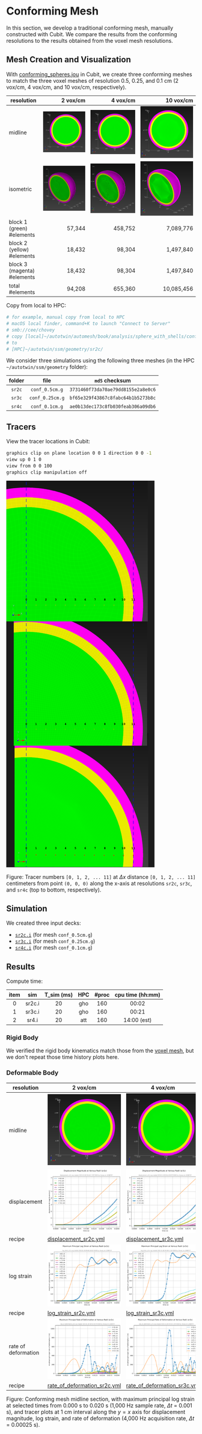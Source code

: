 # Conforming Mesh

In this section, we develop a traditional conforming mesh, manually
constructed with Cubit.  We compare the results from the conforming
resolutions to the results obtained from the voxel mesh resolutions.

## Mesh Creation and Visualization

With [conforming_spheres.jou](conforming_spheres.jou) in Cubit, we create three conforming meshes to match the three voxel meshes of resolution 0.5, 0.25, and 0.1 cm (2 vox/cm, 4 vox/cm, and 10 vox/cm, respectively).

resolution | 2 vox/cm | 4 vox/cm | 10 vox/cm
---------- | -------: | -------: | --------:
midline   |  ![resolution_2c.png](img/resolution_2c.png) | ![resolution_3c.png](img/resolution_3c.png) | ![resolution_4c.png](img/resolution_4c.png)
isometric  | ![resolution_2c_iso.png](img/resolution_2c_iso.png) | ![resolution_3c_iso.png](img/resolution_3c_iso.png) | ![resolution_4c_iso.png](img/resolution_4c_iso.png)
block 1 (green) #elements | 57,344 | 458,752 | 7,089,776
block 2 (yellow) #elements | 18,432 | 98,304 | 1,497,840
block 3 (magenta) #elements | 18,432 | 98,304 | 1,497,840
total #elements | 94,208 | 655,360 | 10,085,456

Copy from local to HPC:

```sh
# for example, manual copy from local to HPC
# macOS local finder, command+K to launch "Connect to Server"
# smb://cee/chovey
# copy [local]~/autotwin/automesh/book/analysis/sphere_with_shells/conf_0.5cm.g
# to
# [HPC]~/autotwin/ssm/geometry/sr2c/
```

We consider three simulations using the following three meshes (in the HPC `~/autotwin/ssm/geometry` folder):

folder | file | `md5` checksum
:---: | :---: | :---:
`sr2c` | `conf_0.5cm.g` | `3731460f73da70ae79dd8155e2a8e0c6`
`sr3c` | `conf_0.25cm.g` | `bf65e329f43867c8fabc64b1b5273b8c`
`sr4c` | `conf_0.1cm.g` | `ae0b13dec173c8fb030feab306a09db6`

## Tracers

View the tracer locations in Cubit:

```sh
graphics clip on plane location 0 0 1 direction 0 0 -1
view up 0 1 0
view from 0 0 100
graphics clip manipulation off
```

![tracers_sr_2_3_4_conf.png](img/tracers_sr_2_3_4_conf.png)

Figure: Tracer numbers `[0, 1, 2, ... 11]` at $\Delta x$ distance `[0, 1, 2, ... 11]` centimeters from point `(0, 0, 0)` along the x-axis at resolutions `sr2c`, `sr3c`, and `sr4c` (top to bottom, respectively).

## Simulation

We created three input decks:

* [`sr2c.i`](https://github.com/autotwin/ssm/blob/main/input/sr2c/sr2c.i) (for mesh `conf_0.5cm.g`)
* [`sr3c.i`](https://github.com/autotwin/ssm/blob/main/input/sr3c/sr3c.i) (for mesh `conf_0.25cm.g`)
* [`sr4c.i`](https://github.com/autotwin/ssm/blob/main/input/sr4c/sr4c.i) (for mesh `conf_0.1cm.g`)

## Results

Compute time:

item | sim | T_sim (ms) | HPC | #proc | cpu time (hh:mm)
:---: | :---: | :---: | :---: | :---: | :---:
0 | sr2c.i | 20 | gho | 160 | 00:02
1 | sr3c.i | 20 | gho | 160 | 00:21
2 | sr4.i | 20 | att | 160 | 14:00 (est)

### Rigid Body

We verified the rigid body kinematics match those from the [voxel mesh](simulation.md#rigid-body), but we don't repeat those time history plots here.

### Deformable Body

resolution | 2 vox/cm | 4 vox/cm | 10 vox/cm
---------- | -------- | -------- | ---------
midline   | ![resolution_2c.png](img/resolution_2c.png) | ![resolution_3c.png](img/resolution_3c.png) | ![resolution_4c.png](img/resolution_4c.png)
displacement | ![displacement_sr2c.svg](img/displacement_sr2c.svg) | ![displacement_sr3c.svg](img/displacement_sr3c.svg) | ![displacement_sr4c.svg](img/displacement_sr4c.svg)
recipe | [displacement_sr2c.yml](recipes/displacement_sr2c.yml) | [displacement_sr3c.yml](recipes/displacement_sr3c.yml) | [displacement_sr4c.yml](recipes/displacement_sr4c.yml)
log strain | ![log_strain_sr2c.svg](img/log_strain_sr2c.svg) | ![log_strain_sr3c.svg](img/log_strain_sr3c.svg) | ![log_strain_sr4c.svg](img/log_strain_sr4c.svg)
recipe | [log_strain_sr2c.yml](recipes/log_strain_sr2c.yml) | [log_strain_sr3c.yml](recipes/log_strain_sr3c.yml) | [log_strain_sr4c.yml](recipes/log_strain_sr4c.yml)
rate of deformation | ![rate_of_deformation_sr2c.svg](img/rate_of_deformation_sr2c.svg) | ![rate_of_deformation_sr3c.svg](img/rate_of_deformation_sr3c.svg) | ![rate_of_deformation_sr4c.svg](img/rate_of_deformation_sr4c.svg)
recipe | [rate_of_deformation_sr2c.yml](recipes/rate_of_deformation_sr2c.yml) | [rate_of_deformation_sr3c.yml](recipes/rate_of_deformation_sr3c.yml) | [rate_of_deformation_sr4c.yml](recipes/rate_of_deformation_sr4c.yml)

Figure: Conforming mesh midline section, with maximum principal log strain at selected times from 0.000 s to 0.020 s (1,000 Hz sample rate, $\Delta t$ = 0.001 s), and tracer plots at 1 cm interval along the $y=x$ axis for displacement magnitude, log strain, and rate of deformation (4,000 Hz acquisition rate, $\Delta t$ = 0.00025 s).
